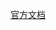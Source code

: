 
[官方文档](https://www.hiascend.com/document/detail/zh/canncommercial/601/envdeployment/instg/instg_000002.html)